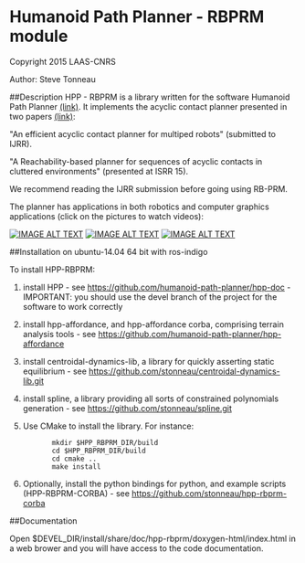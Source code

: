 #  Humanoid Path Planner - RBPRM module

Copyright 2015 LAAS-CNRS

Author: Steve Tonneau

##Description
HPP - RBPRM is a library written for the software Humanoid Path Planner [(link)](http://projects.laas.fr/gepetto/index.php/Software/Hpp).
It implements the acyclic contact planner presented in two papers [(link)](http://stevetonneau.fr/files/publications/isrr15/isrr15.html):

"An efficient acyclic contact planner for multiped robots" (submitted to IJRR).


"A Reachability-based planner for sequences of acyclic contacts in cluttered environments" (presented at ISRR 15).

We recommend reading the IJRR submission before going using RB-PRM.

The planner has applications in both robotics and computer graphics applications (click on the pictures to watch videos):

[![IMAGE ALT TEXT](http://img.youtube.com/vi/K3ivZe0AS68/0.jpg)](http://www.youtube.com/watch?v=K3ivZe0AS68 "An efficient acyclic contact planner for multiped robots")
[![IMAGE ALT TEXT](http://img.youtube.com/vi/YjL-DBQgXwk/0.jpg)](http://www.youtube.com/watch?v=YjL-DBQgXwk "https://www.youtube.com/watch?v=YjL-DBQgXwk")
[![IMAGE ALT TEXT](http://img.youtube.com/vi/NhvL8jWlka0/0.jpg)](http://www.youtube.com/watch?v=NhvL8jWlka0 "Character contact re-positioning under large environment deformation")

##Installation on ubuntu-14.04 64 bit with ros-indigo

To install HPP-RBPRM: 

  1. install HPP 
	- see https://github.com/humanoid-path-planner/hpp-doc
	- IMPORTANT: you should use the devel branch of the project for the software to work correctly

  2. install hpp-affordance, and hpp-affordance corba, comprising terrain analysis tools
	- see https://github.com/humanoid-path-planner/hpp-affordance

  3. install centroidal-dynamics-lib, a library for quickly asserting static equilibrium
	- see https://github.com/stonneau/centroidal-dynamics-lib.git
	
	
  4. install spline, a library providing all sorts of constrained polynomials generation
	- see https://github.com/stonneau/spline.git

 
  5. Use CMake to install the library. For instance:

				mkdir $HPP_RBPRM_DIR/build
				cd $HPP_RBPRM_DIR/build
				cd cmake ..
				make install

  6. Optionally, install the python bindings for python, and example scripts (HPP-RBPRM-CORBA)
	- see https://github.com/stonneau/hpp-rbprm-corba
  

##Documentation

  Open $DEVEL_DIR/install/share/doc/hpp-rbprm/doxygen-html/index.html in a web brower and you
  will have access to the code documentation.
